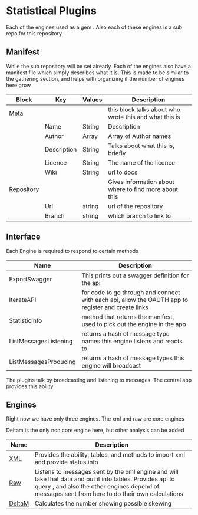 # Statistical Plugins

Each of the engines used as a gem . Also each of these engines is a sub repo for this repository.


  
## Manifest 

While the sub repository will be set already. Each of the engines also
 have a manifest file which simply describes what it is. This is made to be similar to the gathering section,
  and helps with organizing if the number of engines here grow  

| Block        | Key  | Values |Description     |
| -------------|---|---|------------- | 
|Meta|  | |this block talks about who wrote this and what this is|
| |Name|String|Description|
| |Author|Array|Array of Author names|
| |Description|String|Talks about what this is, briefly|
| |Licence|String| The name of the licence|
| |Wiki|String| url to docs|
|Repository|||Gives information about where to find more about this|
| |Url|string|url of the repository|
| |Branch|string|which branch to link to|


## Interface

Each Engine is required to respond to certain methods

|Name|Description|
|----|-----------|
|ExportSwagger| This prints out a swagger definition for the api|
|IterateAPI| for code to go through and connect with each api, allow the OAUTH app to register and create links|
|StatisticInfo|method that returns the manifest, used to pick out the engine in the app|
|ListMessagesListening| returns a hash of message type names this engine listens and reacts to|
|ListMessagesProducing| returns a hash of message types this engine will broadcast|

The plugins talk by broadcasting and listening to messages. The central app provides this ability 

## Engines

Right now we have only three engines. The xml and raw are core engines

Deltam is the only non core engine here, but other analysis can be added

|Name|Description|
|----|-----------|
|[XML](xml/README.md)| Provides the ability, tables, and methods to import xml and provide status info|
|[Raw](raw/README.md)| Listens to messages sent by the xml engine and will take that data and put it into tables. Provides api to query , and also the other engines depend of messages sent from here to do their own calculations|
|[DeltaM](deltam/README.md)| Calculates the number showing possible skewing|

   

   
